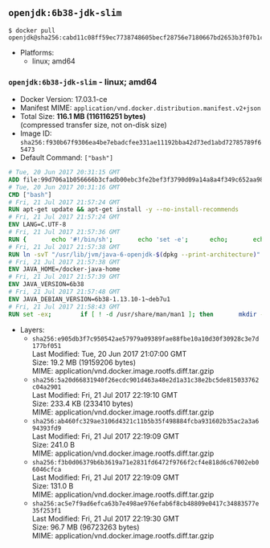 ## `openjdk:6b38-jdk-slim`

```console
$ docker pull openjdk@sha256:cabd11c08ff59ec7738748605becf28756e7180667bd2653b3f07b1c4173372f
```

-	Platforms:
	-	linux; amd64

### `openjdk:6b38-jdk-slim` - linux; amd64

-	Docker Version: 17.03.1-ce
-	Manifest MIME: `application/vnd.docker.distribution.manifest.v2+json`
-	Total Size: **116.1 MB (116116251 bytes)**  
	(compressed transfer size, not on-disk size)
-	Image ID: `sha256:f930b67f9306ea4be7ebadcfee331ae11192bba42d73ed1abd72785789f65473`
-	Default Command: `["bash"]`

```dockerfile
# Tue, 20 Jun 2017 20:31:15 GMT
ADD file:99d706a1b056666b3cfadb00ebc3fe2bef3f3790d09a14a8a4f349c652aa98b1 in / 
# Tue, 20 Jun 2017 20:31:16 GMT
CMD ["bash"]
# Fri, 21 Jul 2017 21:57:24 GMT
RUN apt-get update && apt-get install -y --no-install-recommends 		bzip2 		unzip 		xz-utils 	&& rm -rf /var/lib/apt/lists/*
# Fri, 21 Jul 2017 21:57:24 GMT
ENV LANG=C.UTF-8
# Fri, 21 Jul 2017 21:57:36 GMT
RUN { 		echo '#!/bin/sh'; 		echo 'set -e'; 		echo; 		echo 'dirname "$(dirname "$(readlink -f "$(which javac || which java)")")"'; 	} > /usr/local/bin/docker-java-home 	&& chmod +x /usr/local/bin/docker-java-home
# Fri, 21 Jul 2017 21:57:38 GMT
RUN ln -svT "/usr/lib/jvm/java-6-openjdk-$(dpkg --print-architecture)" /docker-java-home
# Fri, 21 Jul 2017 21:57:38 GMT
ENV JAVA_HOME=/docker-java-home
# Fri, 21 Jul 2017 21:57:39 GMT
ENV JAVA_VERSION=6b38
# Fri, 21 Jul 2017 21:57:48 GMT
ENV JAVA_DEBIAN_VERSION=6b38-1.13.10-1~deb7u1
# Fri, 21 Jul 2017 21:58:43 GMT
RUN set -ex; 		if [ ! -d /usr/share/man/man1 ]; then 		mkdir -p /usr/share/man/man1; 	fi; 		apt-get update; 	apt-get install -y 		openjdk-6-jdk="$JAVA_DEBIAN_VERSION" 	; 	rm -rf /var/lib/apt/lists/*; 		[ "$(readlink -f "$JAVA_HOME")" = "$(docker-java-home)" ]; 		update-alternatives --get-selections | awk -v home="$(readlink -f "$JAVA_HOME")" 'index($3, home) == 1 { $2 = "manual"; print | "update-alternatives --set-selections" }'; 	update-alternatives --query java | grep -q 'Status: manual'
```

-	Layers:
	-	`sha256:e905db3f7c950542ae57979a09389fae88fbe10a10d30f30928c3e7d177bf051`  
		Last Modified: Tue, 20 Jun 2017 21:07:00 GMT  
		Size: 19.2 MB (19159206 bytes)  
		MIME: application/vnd.docker.image.rootfs.diff.tar.gzip
	-	`sha256:5a20d66831940f26ecdc901d463a48e2d1a31c38e2bc5de815033762c04a2901`  
		Last Modified: Fri, 21 Jul 2017 22:19:10 GMT  
		Size: 233.4 KB (233410 bytes)  
		MIME: application/vnd.docker.image.rootfs.diff.tar.gzip
	-	`sha256:ab460fc329ae3106d4321c11b5b35f498884fcba931602b35ac2a3a694393fd9`  
		Last Modified: Fri, 21 Jul 2017 22:19:09 GMT  
		Size: 241.0 B  
		MIME: application/vnd.docker.image.rootfs.diff.tar.gzip
	-	`sha256:f3b0d06379b6b3619a71e2831fd6472f9766f2cf4e818d6c67002eb06046cfca`  
		Last Modified: Fri, 21 Jul 2017 22:19:09 GMT  
		Size: 131.0 B  
		MIME: application/vnd.docker.image.rootfs.diff.tar.gzip
	-	`sha256:ac5e7f9ad6efca63b7e498ae976efab6f8cb48809e0417c34883577e35f253f1`  
		Last Modified: Fri, 21 Jul 2017 22:19:30 GMT  
		Size: 96.7 MB (96723263 bytes)  
		MIME: application/vnd.docker.image.rootfs.diff.tar.gzip
